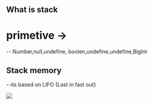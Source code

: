 ## What is stack
# primetive -> 
-- Number,null,undefine, boolen,undefine,undefine,BigInt

## Stack memory
--its based on LIFO {Last in fast out}

<img src ="https://cdn.prod.website-files.com/65bd01fbefb223c77ff70cf3/672e62fd03e3ceef028e69d9_65d615b6d4d34230592db491_64a6b8053d943734557e4e40_9N2Fp9o2wVv3VfTSka-2RJAXTj8TEdbvjpXyYD16lnb7KiUBbVR44--yzF_uxBOGz9jPnSEh4l0bbrV8efbtCziGxzC1lswyw0Q7ksSiePVmUbRjuxkzkEJ4Sd1OFJUHKSighG2iu4UcabtIe_Nbwvg.png">
